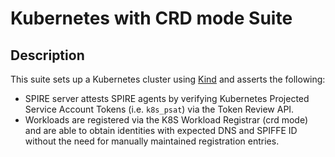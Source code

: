 # Kubernetes with CRD mode Suite

## Description

This suite sets up a Kubernetes cluster using [Kind](https://kind.sigs.k8s.io)
and asserts the following:

* SPIRE server attests SPIRE agents by verifying Kubernetes Projected Service
  Account Tokens (i.e. `k8s_psat`) via the Token Review API.
* Workloads are registered via the K8S Workload Registrar (crd mode) and are
  able to obtain identities with expected DNS and SPIFFE ID without the need
  for manually maintained registration entries.
